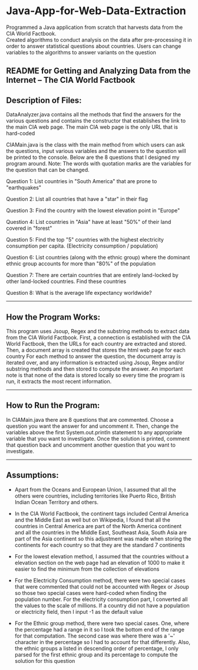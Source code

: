 # Java-App-for-Web-Data-Extraction
 Programmed a Java application from scratch that harvests data from the CIA World Factbook.  
 Created algorithms to conduct analysis on the data after pre-processing it in order to
 answer statistical  questions about countries.  Users can change variables to the algorithms 
 to answer variants on the question
 
README for Getting and Analyzing Data from the Internet – The CIA World Factbook
---------------------------------------------------------------------------------
Description of Files:
---------------------------------------------------------------------------------
DataAnalyzer.java contains all the methods that find the answers
for the various questions and contains the constructor that
establishes the link to the main CIA web page. The main CIA web page
is the only URL that is hard-coded

CIAMain.java is the class with the main method from which users can
ask the questions, input various variables and the answers to the 
question will be printed to the console. Below are the 8 questions
that I designed my program around. Note: The words with quotation
marks are the variables for the question that can be changed.

Question 1: List countries in "South America" that are prone to "earthquakes"

Question 2: List all countries that have a "star" in their flag

Question 3: Find the country with the lowest elevation point in "Europe"

Question 4: List countries in "Asia" have at least "50%" of their land 
            covered in "forest"

Question 5: Find the top "5" countries with the highest electricity 
			consumption per capita. (Electricity consumption / population)

Question 6:  List countries (along with the ethnic group) where the dominant
             ethnic group accounts for more than "80%" of the population

Question 7:  There are certain countries that are entirely land-locked by other
			 land-locked countries. Find these countries

Question 8: What is the average life expectancy worldwide? 

---------------------------------------------------------------------------------
How the Program Works: 
---------------------------------------------------------------------------------
This program uses Jsoup, Regex and the substring methods to extract data
from the CIA World Factbook. First, a connection is established with the
CIA World Factbook, then the URLs for each country are extracted and stored.
Then, a document array is created that stores the html web page for each country
For each method to answer the question, the document array is iterated over,
and any information is extracted using Jsoup, Regex and/or substring methods and 
then stored to compute the answer. An important note is that none of the data is 
stored locally so every time the program is run, it extracts the most recent 
information.

---------------------------------------------------------------------------------
How to Run the Program:
---------------------------------------------------------------------------------
In CIAMain.java there are 8 questions that are commented. Choose a question you 
want the answer for and uncomment it. Then, change the variables above the first
System.out.println statement to any appropriate variable that you want to
investigate. Once the solution is printed, comment that question back and uncomment
another question that you want to investigate. 

---------------------------------------------------------------------------------
Assumptions: 
---------------------------------------------------------------------------------
- Apart from the Oceans and European Union, I assumed that all the others were
  countries, including territories like Puerto Rico, British Indian Ocean Territory 
  and others.

- In the CIA World Factbook, the continent tags included Central America and the 
  Middle East as well but on Wikipedia, I found that all the countries in Central
  America are part of the North America continent and all the countries in the 
  Middle East, Southeast Asia, South Asia are part of the Asia continent so this 
  adjustment was made when storing the continents for each country so that they are 
  the standard 7 continents
  
- For the lowest elevation method, I assumed that the countries without a elevation
  section on the web page had an elevation of 1000 to make it easier to find the 
  minimum from the collection of elevations
  
- For the Electricity Consumption method, there were two special cases that were
  commented that could not be accounted with Regex or Jsoup so those two special
  cases were hard-coded when finding the population number. For the electricity 
  consumption part, I converted all the values to the scale of millions. If a
  country did not have a population or electricity field, then I input -1 as the
  default value

- For the Ethnic group method, there were two special cases. One, where the 
  percentage had a range in it so I took the bottom end of the range for that 
  computation. The second case was where there was a '~' character in the 
  percentage so I had to account for that differently. Also, the ethnic
  groups a listed in descending order of percentage, I only parsed for 
  the first ethnic group and its percentage to compute the solution for
  this question
